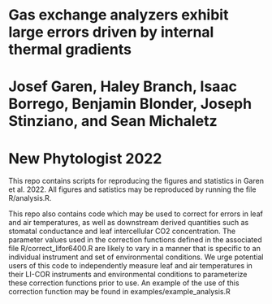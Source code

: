 # Gas exchange analyzers exhibit large errors driven by internal thermal gradients
# Josef Garen, Haley Branch, Isaac Borrego, Benjamin Blonder, Joseph Stinziano, and Sean Michaletz
# New Phytologist 2022

This repo contains scripts for reproducing the figures and statistics in Garen et al. 2022. All figures and satistics may be reproduced by running the file R/analysis.R.

This repo also contains code which may be used to correct for errors in leaf and air temperatures, as well as downstream derived quantities such as stomatal conductance and leaf intercellular CO2 concentration. The parameter values used in the correction functions defined in the associated file R/correct_lifor6400.R are likely to vary in a manner that is specific to an individual instrument and set of environmental conditions. We urge potential users of this code to independently measure leaf and air temperatures in their LI-COR instruments and environmental conditions to parameterize these correction functions prior to use. An example of the use of this correction function may be found in examples/example_analysis.R
